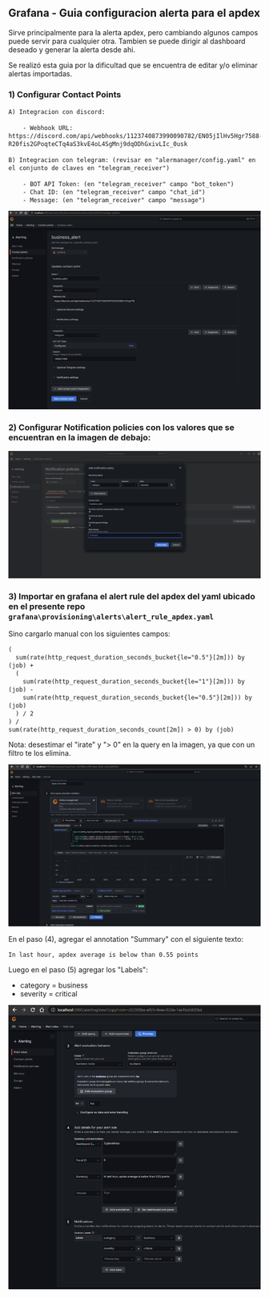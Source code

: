 
## Grafana - Guia configuracion alerta para el apdex

Sirve principalmente para la alerta apdex, pero cambiando algunos campos puede servir para cualquier otra. Tambien se puede dirigir al dashboard deseado y generar la alerta desde ahi.

Se realizó esta guia por la dificultad que se encuentra de editar y/o eliminar alertas importadas.

### 1) Configurar Contact Points

    A) Integracion con discord:
        
        - Webhook URL: https://discord.com/api/webhooks/1123740873990090782/EN05jIlHv5Hgr7588-R20fis2GPoqteCTq4aS3kvE4oL4SgMnj9dqODhGxivLIc_0usk
    
    B) Integracion con telegram: (revisar en "alermanager/config.yaml" en el conjunto de claves en "telegram_receiver")

        - BOT API Token: (en "telegram_receiver" campo "bot_token")
        - Chat ID: (en "telegram_receiver" campo "chat_id")
        - Message: (en "telegram_receiver" campo "message")

![Contact Points](./contact_points.png)


### 2) Configurar Notification policies con los valores que se encuentran en la imagen de debajo:

![Notification Policies](./notification_policies.png)


### 3) Importar en grafana el alert rule del apdex del yaml ubicado en el presente repo `grafana\provisioning\alerts\alert_rule_apdex.yaml`

Sino cargarlo manual con los siguientes campos:

```
(
  sum(rate(http_request_duration_seconds_bucket{le="0.5"}[2m])) by (job) +
  (
    sum(rate(http_request_duration_seconds_bucket{le="1"}[2m])) by (job) - 
    sum(rate(http_request_duration_seconds_bucket{le="0.5"}[2m])) by (job)
  ) / 2
) / 
sum(rate(http_request_duration_seconds_count[2m]) > 0) by (job)

```

Nota: desestimar el "irate" y "> 0" en la query en la imagen, ya que con un filtro te los elimina.

![alert_rule_1_apdex_img](./alert_rule_1_apdex.png)

En el paso (4), agregar el annotation "Summary" con el siguiente texto:

```text
In last hour, apdex average is below than 0.55 points
```

Luego en el paso (5) agregar los "Labels":
 - category = business
 - severity = critical

![alert_rule_2_apdex_img](./alert_rule_2_apdex.png)